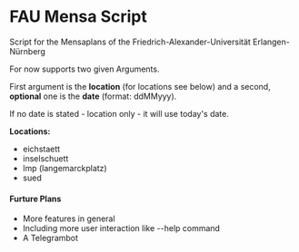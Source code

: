 # FAU Mensa Script
<p>Script for the Mensaplans of the Friedrich-Alexander-Universität Erlangen-Nürnberg</p>

<p>For now supports two given Arguments.</p>
<p>First argument is the <b>location</b> (for locations see below) and a second, <b>optional</b> one is the <b>date</b> (format: ddMMyyy).</p>
<p>If no date is stated - location only - it will use today's date.</p>

<p><b>Locations:</b></p>
<ul>
  <li>eichstaett</li>
  <li>inselschuett</li>
  <li>lmp (langemarckplatz)</li>
  <li>sued</li>
</ul>

<h4> Furture Plans</h4>
<ul>
  <li>More features in general</li>
  <li>Including more user interaction like --help command</li>
  <li>A Telegrambot</li>
</ul
